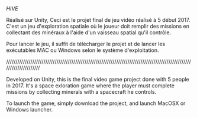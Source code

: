 *HIVE*

Réalisé sur Unity, Ceci est le projet final de jeu vidéo réalisé à 5 début 2017.
C'est un jeu d'exploration spatiale où le joueur doit remplir des missions en collectant des minéraux à l'aide d'un vaisseau spatial qu'il contrôle.

Pour lancer le jeu, il suffit de télécharger le projet et de lancer les exécutables MAC ou Windows selon le système d'exploitation.

/////////////////////////////////////////////////////////////////////////////////////////////////////////////////////

Developed on Unity, this is the final video game project done with 5 people in 2017.
It's a space exloration game where the player must complete missions by collecting minerals with a spacecraft he controls.

To launch the game, simply download the project, and launch MacOSX or Windows launcher.
